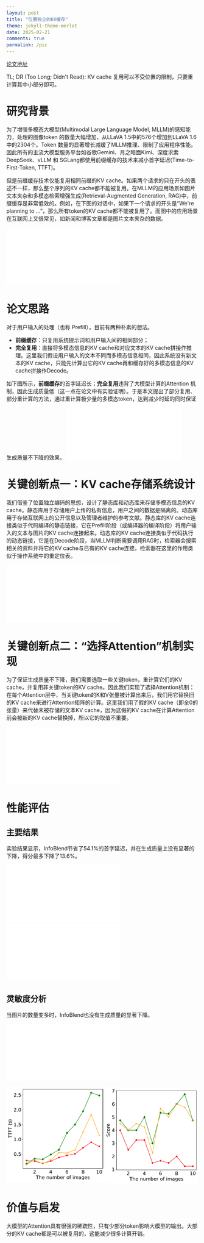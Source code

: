 ```yaml
---
layout: post
title: "位置独立的KV缓存"
theme: jekyll-theme-merlot
date: 2025-02-21
comments: true
permalink: /pic
---
```


[论文地址](https://arxiv.org/abs/2502.01960)

TL; DR (Too Long; Didn't Read): KV cache 复用可以不受位置的限制，只要重计算其中小部分即可。

# 研究背景

为了增强多模态大模型(Multimodal Large Language Model, MLLM)的感知能力，处理的图像token 的数量大幅增加，从LLaVA 1.5中的576个增加到LLaVA 1.6中的2304个。Token 数量的显著增长减缓了MLLM推理、限制了应用程序性能。因此所有的主流大模型服务平台如谷歌Gemini、月之暗面Kimi、深度求索DeepSeek、vLLM 和 SGLang都使用前缀缓存的技术来减小首字延迟(Time-to-First-Token, TTFT)。

但是前缀缓存技术仅能复用相同前缀的KV cache。如果两个请求的只在开头的表述不一样，那么整个序列的KV cache都不能被复用。在MLLM的应用场景如图片文本夹杂和多模态检索增强生成(Retrieval-Augmented Generation, RAG)中，前缀缓存是非常低效的。例如，在下图的对话中，如果下一个请求的开头是“We're planning to ...”，那么所有token的KV cache都不能被复用了。而图中的应用场景在互联网上又很常见，如新闻和博客文章都是图片文本夹杂的数据。

![用户对话场景](/Figures/PIC_1.pdf "用户对话场景")
# 论文思路

对于用户输入的处理（也称 Prefill），目前有两种朴素的想法。
- **前缀缓存**：只复用系统提示词和用户输入间的相同部分；
- **完全复用**：直接将多模态信息的KV cache和对应文本的KV cache拼接作推理。这里我们假设用户输入的文本不同而多模态信息相同，因此系统没有新文本的KV cache，只能先计算出它的KV cache再和缓存好的多模态信息的KV cache拼接作Decode。

如下图所示，**前缀缓存**的首字延迟长；**完全复用**违背了大模型计算的Attention 机制，因此生成质量低（这一点在论文中有实验证明）。于是本文提出了部分复用、部分重计算的方法，通过重计算极少量的多模态token，达到减少时延的同时保证生成质量不下降的效果。
![先前工作对比](/Figures/PIC_2.pdf "先前工作对比")

# 关键创新点一：KV cache存储系统设计
我们借鉴了位置独立编码的思想，设计了静态库和动态库来存储多模态信息的KV cache。静态库用于存储用户上传的私有信息，用户之间的数据是隔离的。动态库用于存储互联网上的公开信息以及管理者维护的参考文献。静态库的KV cache连接类似于代码编译的静态链接，它在Prefill阶段（或编译器的编译阶段）将用户输入的文本与图片的KV cache连接起来。动态库的KV cache连接类似于代码执行的动态链接，它是在Decode阶段，当MLLM判断需要调用RAG时，检索器会搜索相关的资料并将它的KV cache与已有的KV cache连接。检索器在这里的作用类似于操作系统中的重定位表。

![InfoBlend系统设计](/Figures/PIC_3.pdf "InfoBlend系统设计")

# 关键创新点二：“选择Attention”机制实现
为了保证生成质量不下降，我们需要选取一些关键token，重计算它们的KV cache，并复用非关键token的KV cache。因此我们实现了选择Attention机制：在每个Attention层中，当关键token的K和V张量被计算出来后，我们用它替换旧的KV cache来进行Attention矩阵的计算。这里我们用了假的KV cache（即全0的张量）来代替未被存储的文本KV cache，因为这假的KV cache在计算Attention前会被新的KV cache替换掉，所以它的取值不重要。

![选择Attention](/Figures/PIC_4.pdf "选择Attention")

# 性能评估
## 主要结果
实验结果显示，InfoBlend节省了54.1%的首字延迟，并在生成质量上没有显著的下降，得分最多下降了13.6%。

![图例](/Figures/PIC_5.pdf "图例")
![主要结果](/Figures/PIC_6.pdf "主要结果")
## 灵敏度分析
当图片的数量变多时，InfoBlend也没有生成质量的显著下降。

![图例](/Figures/PIC_7.pdf "图例")
<div style="display: flex; justify-content: space-around;">
  <div>
    <img src="/Figures/PIC_8.pdf" alt="TTFT" style="max-width:100%;">
  </div>
  <div>
    <img src="/Figures/PIC_9.pdf" alt="Score" style="max-width:100%;">
  </div>
</div>

# 价值与启发
大模型的Attention具有很强的稀疏性，只有少部分token影响大模型的输出。大部分的KV cache都是可以被复用的，这能减少很多计算开销。
